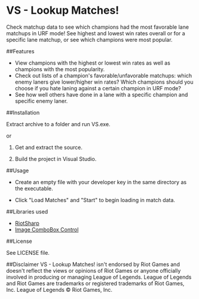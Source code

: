 # VS - Lookup Matches! 

Check matchup data to see which champions had the most favorable lane matchups in URF mode! See highest and lowest win rates overall or for a specific lane matchup, or see which champions were most popular.

##Features

- View champions with the highest or lowest win rates as well as champions with the most popularity.
- Check out lists of a champion's favorable/unfavorable matchups: which enemy laners give lower/higher win rates? Which champions should you choose if you hate laning against a certain champion in URF mode?
- See how well others have done in a lane with a specific champion and specific enemy laner.

##Installation

Extract archive to a folder and run VS.exe.

or

1. Get and extract the source.

2. Build the project in Visual Studio.

##Usage

- Create an empty file with your developer key in the same directory as the executable.

- Click "Load Matches" and "Start" to begin loading in match data.

##Libraries used

- [RiotSharp](https://github.com/BenFradet/RiotSharp)
- [Image ComboBox Control](http://www.codeproject.com/Articles/10670/Image-ComboBox-Control)

##License

See LICENSE file.

##Disclaimer
VS - Lookup Matches! isn't endorsed by Riot Games and doesn't reflect the views or opinions of Riot Games or anyone officially involved in producing or managing League of Legends. League of Legends and Riot Games are trademarks or registered trademarks of Riot Games, Inc. League of Legends © Riot Games, Inc.